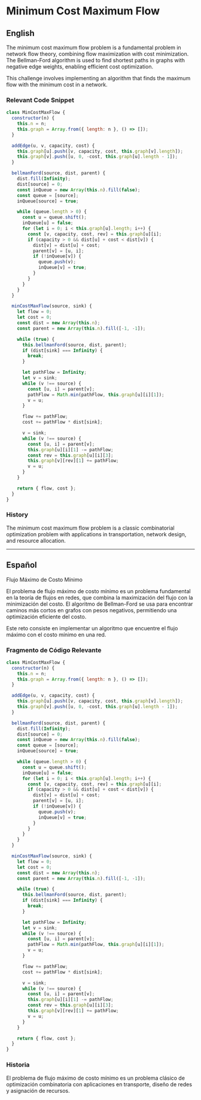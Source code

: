 # Minimum Cost Maximum Flow

## English

The minimum cost maximum flow problem is a fundamental problem in network flow theory, combining flow maximization with cost minimization. The Bellman-Ford algorithm is used to find shortest paths in graphs with negative edge weights, enabling efficient cost optimization.

This challenge involves implementing an algorithm that finds the maximum flow with the minimum cost in a network.

### Relevant Code Snippet

```javascript
class MinCostMaxFlow {
  constructor(n) {
    this.n = n;
    this.graph = Array.from({ length: n }, () => []);
  }

  addEdge(u, v, capacity, cost) {
    this.graph[u].push([v, capacity, cost, this.graph[v].length]);
    this.graph[v].push([u, 0, -cost, this.graph[u].length - 1]);
  }

  bellmanFord(source, dist, parent) {
    dist.fill(Infinity);
    dist[source] = 0;
    const inQueue = new Array(this.n).fill(false);
    const queue = [source];
    inQueue[source] = true;

    while (queue.length > 0) {
      const u = queue.shift();
      inQueue[u] = false;
      for (let i = 0; i < this.graph[u].length; i++) {
        const [v, capacity, cost, rev] = this.graph[u][i];
        if (capacity > 0 && dist[u] + cost < dist[v]) {
          dist[v] = dist[u] + cost;
          parent[v] = [u, i];
          if (!inQueue[v]) {
            queue.push(v);
            inQueue[v] = true;
          }
        }
      }
    }
  }

  minCostMaxFlow(source, sink) {
    let flow = 0;
    let cost = 0;
    const dist = new Array(this.n);
    const parent = new Array(this.n).fill([-1, -1]);

    while (true) {
      this.bellmanFord(source, dist, parent);
      if (dist[sink] === Infinity) {
        break;
      }

      let pathFlow = Infinity;
      let v = sink;
      while (v !== source) {
        const [u, i] = parent[v];
        pathFlow = Math.min(pathFlow, this.graph[u][i][1]);
        v = u;
      }

      flow += pathFlow;
      cost += pathFlow * dist[sink];

      v = sink;
      while (v !== source) {
        const [u, i] = parent[v];
        this.graph[u][i][1] -= pathFlow;
        const rev = this.graph[u][i][3];
        this.graph[v][rev][1] += pathFlow;
        v = u;
      }
    }

    return { flow, cost };
  }
}
```

### History

The minimum cost maximum flow problem is a classic combinatorial optimization problem with applications in transportation, network design, and resource allocation.

---

## Español

Flujo Máximo de Costo Mínimo

El problema de flujo máximo de costo mínimo es un problema fundamental en la teoría de flujos en redes, que combina la maximización del flujo con la minimización del costo. El algoritmo de Bellman-Ford se usa para encontrar caminos más cortos en grafos con pesos negativos, permitiendo una optimización eficiente del costo.

Este reto consiste en implementar un algoritmo que encuentre el flujo máximo con el costo mínimo en una red.

### Fragmento de Código Relevante

```javascript
class MinCostMaxFlow {
  constructor(n) {
    this.n = n;
    this.graph = Array.from({ length: n }, () => []);
  }

  addEdge(u, v, capacity, cost) {
    this.graph[u].push([v, capacity, cost, this.graph[v].length]);
    this.graph[v].push([u, 0, -cost, this.graph[u].length - 1]);
  }

  bellmanFord(source, dist, parent) {
    dist.fill(Infinity);
    dist[source] = 0;
    const inQueue = new Array(this.n).fill(false);
    const queue = [source];
    inQueue[source] = true;

    while (queue.length > 0) {
      const u = queue.shift();
      inQueue[u] = false;
      for (let i = 0; i < this.graph[u].length; i++) {
        const [v, capacity, cost, rev] = this.graph[u][i];
        if (capacity > 0 && dist[u] + cost < dist[v]) {
          dist[v] = dist[u] + cost;
          parent[v] = [u, i];
          if (!inQueue[v]) {
            queue.push(v);
            inQueue[v] = true;
          }
        }
      }
    }
  }

  minCostMaxFlow(source, sink) {
    let flow = 0;
    let cost = 0;
    const dist = new Array(this.n);
    const parent = new Array(this.n).fill([-1, -1]);

    while (true) {
      this.bellmanFord(source, dist, parent);
      if (dist[sink] === Infinity) {
        break;
      }

      let pathFlow = Infinity;
      let v = sink;
      while (v !== source) {
        const [u, i] = parent[v];
        pathFlow = Math.min(pathFlow, this.graph[u][i][1]);
        v = u;
      }

      flow += pathFlow;
      cost += pathFlow * dist[sink];

      v = sink;
      while (v !== source) {
        const [u, i] = parent[v];
        this.graph[u][i][1] -= pathFlow;
        const rev = this.graph[u][i][3];
        this.graph[v][rev][1] += pathFlow;
        v = u;
      }
    }

    return { flow, cost };
  }
}
```

### Historia

El problema de flujo máximo de costo mínimo es un problema clásico de optimización combinatoria con aplicaciones en transporte, diseño de redes y asignación de recursos.
